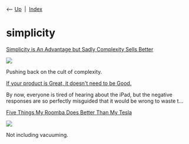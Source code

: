 <div class="nav">

⟵ [Up](index.html)  \|  [Index](index.html)

</div>

# simplicity

<div class="cards">

<div class="card">

<div class="card-title">

[Simplicity is An Advantage but Sadly Complexity Sells
Better](https://eugeneyan.com/writing/simplicity)

</div>

<div class="card-image">

[![](https://eugeneyan.com/assets/og_image/simplicity.jpg)](https://eugeneyan.com/writing/simplicity)

</div>

Pushing back on the cult of complexity.

</div>

<div class="card">

<div class="card-title">

[If your product is Great, it doesn't need to be
Good.](http://paulbuchheit.blogspot.com/2010/02/if-your-product-is-great-it-doesnt-need.html)

</div>

By now, everyone is tired of hearing about the iPad, but the negative
responses are so perfectly misguided that it would be wrong to waste
t...

</div>

<div class="card">

<div class="card-title">

[Five Things My Roomba Does Better Than My
Tesla](https://www.thedrive.com/opinion/40604/five-things-my-roomba-does-better-than-my-tesla)

</div>

<div class="card-image">

[![](https://www.thedrive.com/wp-content/uploads/images-by-url-td/content/2021/05/tesla-roomba.jpg)](https://www.thedrive.com/opinion/40604/five-things-my-roomba-does-better-than-my-tesla)

</div>

Not including vacuuming.

</div>

</div>
